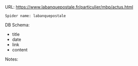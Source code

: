 URL: https://www.labanquepostale.fr/particulier/mbp/actus.html

    Spider name: labanquepostale

DB Schema:
- title
- date
- link
- content

Notes: